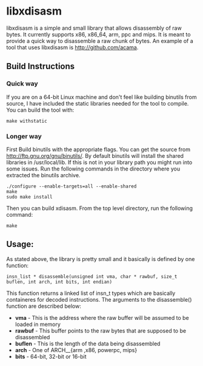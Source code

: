 libxdisasm
==========

libxdisasm is a simple and small library that allows disassembly of raw bytes. It currently supports x86, x86_64, arm, ppc and mips. It is meant to provide a quick way to disassemble a raw chunk of bytes. An example of a tool that uses libxdisasm is http://github.com/acama.

Build Instructions
------------------
### Quick way
If you are on a 64-bit Linux machine and don't feel like building binutils from source, I have included the static libraries needed for the tool to compile. You can build the tool with:
```
make withstatic
```
### Longer way
First Build binutils with the appropriate flags. You can get the source from http://ftp.gnu.org/gnu/binutils/. By default binutils will install the shared libraries in /usr/local/lib. If this is not in your library path you might run into some issues. Run the following commands in the directory where you extracted the binutils archive.
```
./configure --enable-targets=all --enable-shared
make
sudo make install
```
Then you can build xdisasm. From the top level directory, run the following command:
```
make
```

Usage:
------
As stated above, the library is pretty small and it basically is defined by one function:
```
insn_list * disassemble(unsigned int vma, char * rawbuf, size_t buflen, int arch, int bits, int endian)
```
This function returns a linked list of insn_t types which are basically containeres for decoded instructions. The arguments to the disassemble() function are described below:
* __vma__ - This is the address where the raw buffer will be assumed to be loaded in memory
* __rawbuf__ - This buffer points to the raw bytes that are supposed to be disassembled
* __buflen__ - This is the length of the data being disassembled
* __arch__ - One of ARCH__{arm ,x86, powerpc, mips}
* __bits__ - 64-bit, 32-bit or 16-bit
